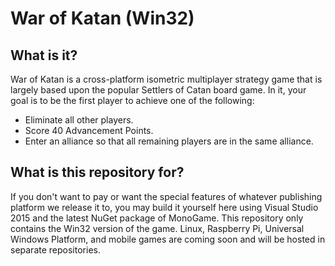 # War of Katan (Win32)
## What is it?
War of Katan is a cross-platform isometric multiplayer strategy game that is largely based upon the popular Settlers of Catan board game. In it, your goal is to be the first player to achieve one of the following:
- Eliminate all other players.
- Score 40 Advancement Points.
- Enter an alliance so that all remaining players are in the same alliance.

## What is this repository for?
If you don't want to pay or want the special features of whatever publishing platform we release it to, you may build it yourself here using Visual Studio 2015 and the latest NuGet package of MonoGame. This repository only contains the Win32 version of the game. Linux, Raspberry Pi, Universal Windows Platform, and mobile games are coming soon and will be hosted in separate repositories.
